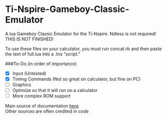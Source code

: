 # Ti-Nspire-Gameboy-Classic-Emulator  
A lua Gameboy Classic Emulator for the Ti-Nspire. Ndless is not required! THIS IS NOT FINISHED!  
  
To use these files on your calculator, you must run concat.rb and then paste the text of full.lua into a .tns "script."  
  
###To-Do (in order of importance)
- [x] Input (Untested)
- [x] Timing Commands (Not so great on calculator, but fine on PC)
- [ ] Graphics
- [ ] Optimize so that it will run on a calculator
- [ ] More complex ROM support
  
Main source of documentation [here](http://marc.rawer.de/Gameboy/Docs/GBCPUman.pdf)  
Other sources are often credited in code
